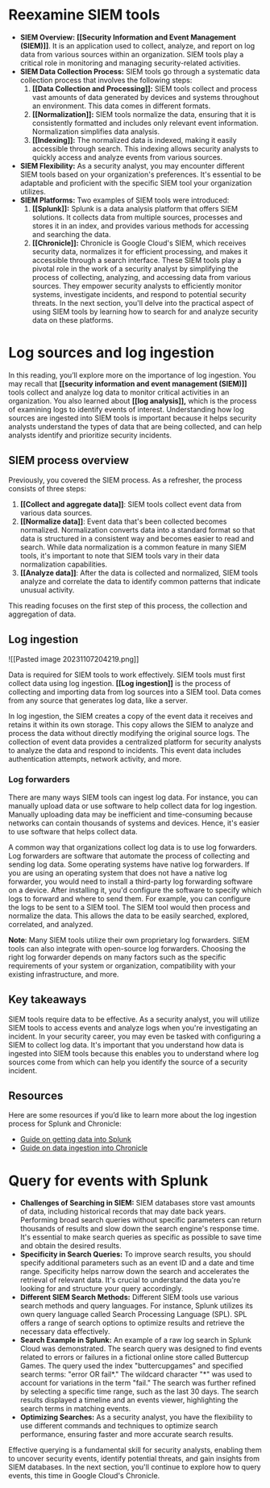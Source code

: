 # Reexamine SIEM tools

- **SIEM Overview:** **[[Security Information and Event Management (SIEM)]]**. It is an application used to collect, analyze, and report on log data from various sources within an organization. SIEM tools play a critical role in monitoring and managing security-related activities.
- **SIEM Data Collection Process:** SIEM tools go through a systematic data collection process that involves the following steps:
	1. **[[Data Collection and Processing]]:** SIEM tools collect and process vast amounts of data generated by devices and systems throughout an environment. This data comes in different formats.
	2. **[[Normalization]]:** SIEM tools normalize the data, ensuring that it is consistently formatted and includes only relevant event information. Normalization simplifies data analysis.
	3. **[[Indexing]]:** The normalized data is indexed, making it easily accessible through search. This indexing allows security analysts to quickly access and analyze events from various sources.
- **SIEM Flexibility:** As a security analyst, you may encounter different SIEM tools based on your organization's preferences. It's essential to be adaptable and proficient with the specific SIEM tool your organization utilizes.
- **SIEM Platforms:** Two examples of SIEM tools were introduced:
	1. **[[Splunk]]:** Splunk is a data analysis platform that offers SIEM solutions. It collects data from multiple sources, processes and stores it in an index, and provides various methods for accessing and searching the data.
	2. **[[Chronicle]]:** Chronicle is Google Cloud's SIEM, which receives security data, normalizes it for efficient processing, and makes it accessible through a search interface.
These SIEM tools play a pivotal role in the work of a security analyst by simplifying the process of collecting, analyzing, and accessing data from various sources. They empower security analysts to efficiently monitor systems, investigate incidents, and respond to potential security threats. In the next section, you'll delve into the practical aspect of using SIEM tools by learning how to search for and analyze security data on these platforms.

# Log sources and log ingestion

In this reading, you’ll explore more on the importance of log ingestion. You may recall that **[[security information and event management (SIEM)]]** tools collect and analyze log data to monitor critical activities in an organization. You also learned about **[[log analysis]],** which is the process of examining logs to identify events of interest. Understanding how log sources are ingested into SIEM tools is important because it helps security analysts understand the types of data that are being collected, and can help analysts identify and prioritize security incidents.

## SIEM process overview

Previously, you covered the SIEM process. As a refresher, the process consists of three steps:

1. **[[Collect and aggregate data]]**: SIEM tools collect event data from various data sources.
2. **[[Normalize data]]**: Event data that's been collected becomes normalized. Normalization converts data into a standard format so that data is structured in a consistent way and becomes easier to read and search. While data normalization is a common feature in many SIEM tools, it's important to note that SIEM tools vary in their data normalization capabilities.
3. **[[Analyze data]]**: After the data is collected and normalized, SIEM tools analyze and correlate the data to identify common patterns that indicate unusual activity.

This reading focuses on the first step of this process, the collection and aggregation of data.

## Log ingestion

![[Pasted image 20231107204219.png]]

Data is required for SIEM tools to work effectively. SIEM tools must first collect data using log ingestion. **[[Log ingestion]]** is the process of collecting and importing data from log sources into a SIEM tool. Data comes from any source that generates log data, like a server.

In log ingestion, the SIEM creates a copy of the event data it receives and retains it within its own storage. This copy allows the SIEM to analyze and process the data without directly modifying the original source logs. The collection of event data provides a centralized platform for security analysts to analyze the data and respond to incidents. This event data includes authentication attempts, network activity, and more.

### Log forwarders

There are many ways SIEM tools can ingest log data. For instance, you can manually upload data or use software to help collect data for log ingestion. Manually uploading data may be inefficient and time-consuming because networks can contain thousands of systems and devices. Hence, it's easier to use software that helps collect data. 

A common way that organizations collect log data is to use log forwarders. Log forwarders are software that automate the process of collecting and sending log data. Some operating systems have native log forwarders. If you are using an operating system that does not have a native log forwarder, you would need to install a third-party log forwarding software on a device. After installing it, you'd configure the software to specify which logs to forward and where to send them. For example, you can configure the logs to be sent to a SIEM tool. The SIEM tool would then process and normalize the data. This allows the data to be easily searched, explored, correlated, and analyzed.

**Note**: Many SIEM tools utilize their own proprietary log forwarders. SIEM tools can also integrate with open-source log forwarders. Choosing the right log forwarder depends on many factors such as the specific requirements of your system or organization, compatibility with your existing infrastructure, and more. 

## Key takeaways

SIEM tools require data to be effective. As a security analyst, you will utilize SIEM tools to access events and analyze logs when you're investigating an incident. In your security career, you may even be tasked with configuring a SIEM to collect log data. It's important that you understand how data is ingested into SIEM tools because this enables you to understand where log sources come from which can help you identify the source of a security incident.

## Resources

Here are some resources if you’d like to learn more about the log ingestion process for Splunk and Chronicle:

- [Guide on getting data into Splunk](https://docs.splunk.com/Documentation/SplunkCloud/9.0.2303/Data/Howdoyouwanttoadddata)
- [Guide on data ingestion into Chronicle](https://cloud.google.com/chronicle/docs/data-ingestion-flow)

# Query for events with Splunk

- **Challenges of Searching in SIEM:** SIEM databases store vast amounts of data, including historical records that may date back years. Performing broad search queries without specific parameters can return thousands of results and slow down the search engine's response time. It's essential to make search queries as specific as possible to save time and obtain the desired results.
- **Specificity in Search Queries:** To improve search results, you should specify additional parameters such as an event ID and a date and time range. Specificity helps narrow down the search and accelerates the retrieval of relevant data. It's crucial to understand the data you're looking for and structure your query accordingly.
- **Different SIEM Search Methods:** Different SIEM tools use various search methods and query languages. For instance, Splunk utilizes its own query language called Search Processing Language (SPL). SPL offers a range of search options to optimize results and retrieve the necessary data effectively.
- **Search Example in Splunk:** An example of a raw log search in Splunk Cloud was demonstrated. The search query was designed to find events related to errors or failures in a fictional online store called Buttercup Games. The query used the index "buttercupgames" and specified search terms: "error OR fail*." The wildcard character "*" was used to account for variations in the term "fail." The search was further refined by selecting a specific time range, such as the last 30 days. The search results displayed a timeline and an events viewer, highlighting the search terms in matching events.
- **Optimizing Searches:** As a security analyst, you have the flexibility to use different commands and techniques to optimize search performance, ensuring faster and more accurate search results.

Effective querying is a fundamental skill for security analysts, enabling them to uncover security events, identify potential threats, and gain insights from SIEM databases. In the next section, you'll continue to explore how to query events, this time in Google Cloud's Chronicle.